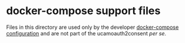 # docker-compose support files

Files in this directory are used only by the developer [docker-compose
configuration](../docker-compose.yaml) and are not part of the ucamoauth2consent *per se*.
